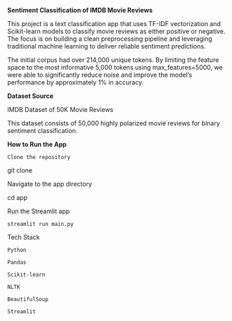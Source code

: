 **Sentiment Classification of IMDB Movie Reviews**

This project is a text classification app that uses TF-IDF vectorization and Scikit-learn models to classify movie reviews as either positive or negative. The focus is on building a clean preprocessing pipeline and leveraging traditional machine learning to deliver reliable sentiment predictions.

The initial corpus had over 214,000 unique tokens. By limiting the feature space to the most informative 5,000 tokens using max_features=5000, we were able to significantly reduce noise and improve the model’s performance by approximately 1% in accuracy.

**Dataset Source**

IMDB Dataset of 50K Movie Reviews

This dataset consists of 50,000 highly polarized movie reviews for binary sentiment classification.

**How to Run the App**

    Clone the repository

git clone <your-repo-url>

Navigate to the app directory

cd app

Run the Streamlit app

    streamlit run main.py

Tech Stack

    Python

    Pandas

    Scikit-learn

    NLTK

    BeautifulSoup

    Streamlit
